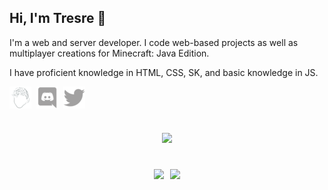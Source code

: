## Hi, I'm Tresre 👋
I'm a web and server developer. I code web-based projects as well as multiplayer creations for Minecraft: Java Edition.

I have proficient knowledge in HTML, CSS, SK, and basic knowledge in JS.

<a href="https://tresre.dev" target="_blank" rel="noopener noreferrer"><img align="center" src="logo.png" height="35px" width="35px"></a>&nbsp;&nbsp;<a href="https://tresre.dev/discord" target="_blank" rel="noopener noreferrer"><img align="center" src="discord.png" height="35px" width="35px"></a>&nbsp;&nbsp;<a href="https://twitter.com/tresreee" target="_blank" rel="noopener noreferrer"><img align="center" src="twitter.png" height="35px" width="35px"></a>&nbsp;&nbsp;
#
<a href="#"><p align="center"><img width="40%" scrolling="no" src="https://lanyard.cnrad.dev/api/225399479790993408?borderRadius=15px&idleMessage=Developing%20Something...&hideStatus=true" frameborder="0"></img></p></a>
#
<a href="#"><p align="center"><img width="50%" scrolling="no" src="https://github-readme-stats.vercel.app/api?username=Tresre&show_icons=true&hide=prs,contribs&theme=dark&include_all_commits=true&border_radius=10" frameborder="0"></img></a>⠀<a href="#"><img width="38%" scrolling="no" src="https://github-readme-stats.vercel.app/api/top-langs/?username=Tresre&theme=dark&layout=compact&border_radius=10" frameborder="0"></img></p></a>
